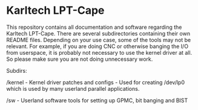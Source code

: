 Karltech LPT-Cape
===

   This repository contains all documentation and software regarding the Karltech LPT-Cape. 
There are several subdirectories containing their own README files. Depending on your use case, 
some of the tools may not be relevant. For example, if you are doing CNC or otherwise banging 
the I/O from userspace, it is probably not necessary to use the kernel driver at all. So please
make sure you are not doing unnecessary work. 

   Subdirs:

/kernel - Kernel driver patches and configs - Used for creating /dev/lp0 which is used by many userland parallel applications. 

/sw - Userland software tools for setting up GPMC, bit banging and BIST


